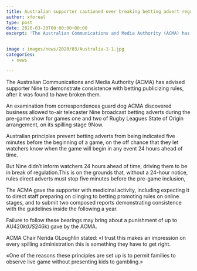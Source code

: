 ```yaml
---
title: Australian supporter cautioned over breaking betting advert regulations
author: xforeal 
type: post
date: 2020-03-20T00:00:00+00:00
excerpt: 'The Australian Communications and Media Authority (ACMA) has advised telecaster Nine to demonstrate consistence with betting publicizing rules, after it was found to have broken them '


image : images/news/2020/03/Australia-1-1.jpg
categories:
  - news

---
```

The Australian Communications and Media Authority (ACMA) has advised supporter Nine to demonstrate consistence with betting publicizing rules, after it was found to have broken them. 

An examination from correspondences guard dog ACMA discovered business allowed to-air telecaster Nine broadcast betting adverts during the pre-game show for games one and two of Rugby Leagues State of Origin arrangement, on its spilling stage 9Now. 

Australian principles prevent betting adverts from being indicated five minutes before the beginning of a game, on the off chance that they let watchers know when the game will begin in any event 24 hours ahead of time. 

But Nine didn&#8217;t inform watchers 24 hours ahead of time, driving them to be in break of regulation.This is on the grounds that, without a 24-hour notice, rules direct adverts must stop five minutes before the pre-game inclusion, 

The ACMA gave the supporter with medicinal activity, including expecting it to direct staff preparing on clinging to betting promoting rules on online stages, and to submit two composed reports demonstrating consistence with the guidelines inside the following a year. 

Failure to follow these bearings may bring about a punishment of up to AU$420k (US$246k) gave by the ACMA. 

ACMA Chair Nerida OLoughlin stated: &#171;I trust this makes an impression on every spilling administration this is something they have to get right. 

&#171;One of the reasons these principles are set up is to permit families to observe live game without presenting kids to gambling.&#187;